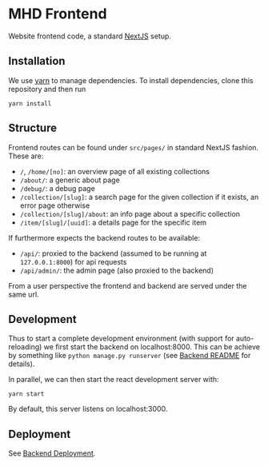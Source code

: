 # MHD Frontend

Website frontend code, a standard [NextJS](https://nextjs.org/) setup. 

## Installation

We use [yarn](https://yarnpkg.com/) to manage dependencies. 
To install dependencies, clone this repository and then run

```
yarn install
```

## Structure

Frontend routes can be found under `src/pages/` in standard NextJS fashion.
These are:

- `/`, `/home/[no]`: an overview page of all existing collections
- `/about/`: a generic about page
- `/debug/`: a debug page
- `/collection/[slug]`: a search page for the given collection if it exists, an error page otherwise
- `/collection/[slug]/about`: an info page about a specific collection
- `/item/[slug]/[uuid]`: a details page for the specific item

If furthermore expects the backend routes to be available:

- `/api/`: proxied to the backend (assumed to be running at `127.0.0.1:8000`) for api requests
- `/api/admin/`: the admin page (also proxied to the backend)

From a user perspective the frontend and backend are served under the same url. 

## Development

Thus to start a complete development environment (with support for auto-reloading) we first start the backend on localhost:8000. 
This can be achieve by something like `python manage.py runserver` (see [Backend README](../README.md#Development) for details). 

In parallel, we can then start the react development server with:

```
yarn start
```

By default, this server listens on localhost:3000. 

## Deployment

See [Backend Deployment](../README.md#Deployment). 
